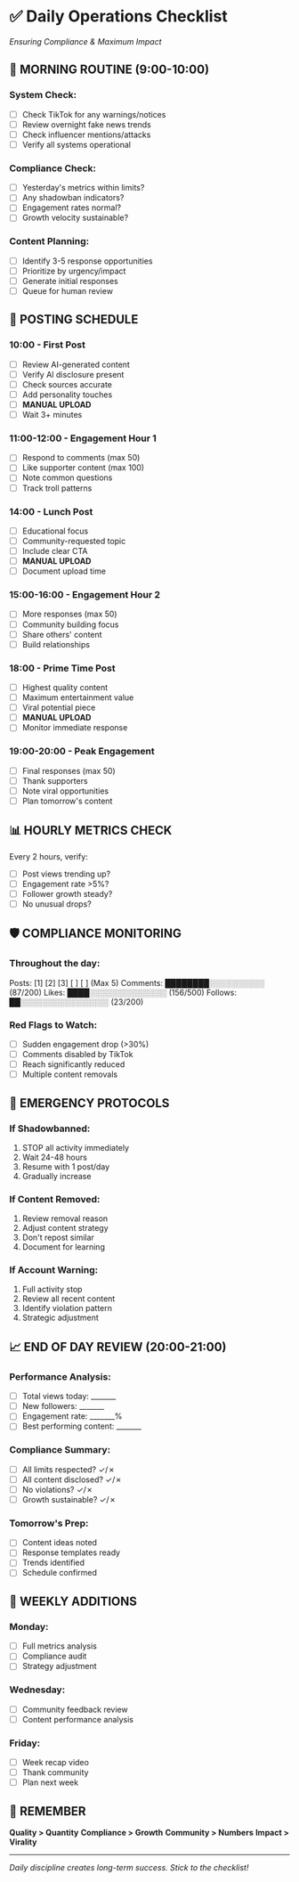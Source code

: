 # ✅ Daily Operations Checklist
*Ensuring Compliance & Maximum Impact*

## 🌅 MORNING ROUTINE (9:00-10:00)

### System Check:
- [ ] Check TikTok for any warnings/notices
- [ ] Review overnight fake news trends
- [ ] Check influencer mentions/attacks
- [ ] Verify all systems operational

### Compliance Check:
- [ ] Yesterday's metrics within limits?
- [ ] Any shadowban indicators?
- [ ] Engagement rates normal?
- [ ] Growth velocity sustainable?

### Content Planning:
- [ ] Identify 3-5 response opportunities
- [ ] Prioritize by urgency/impact
- [ ] Generate initial responses
- [ ] Queue for human review

## 📱 POSTING SCHEDULE

### 10:00 - First Post
- [ ] Review AI-generated content
- [ ] Verify AI disclosure present
- [ ] Check sources accurate
- [ ] Add personality touches
- [ ] **MANUAL UPLOAD**
- [ ] Wait 3+ minutes

### 11:00-12:00 - Engagement Hour 1
- [ ] Respond to comments (max 50)
- [ ] Like supporter content (max 100)
- [ ] Note common questions
- [ ] Track troll patterns

### 14:00 - Lunch Post
- [ ] Educational focus
- [ ] Community-requested topic
- [ ] Include clear CTA
- [ ] **MANUAL UPLOAD**
- [ ] Document upload time

### 15:00-16:00 - Engagement Hour 2
- [ ] More responses (max 50)
- [ ] Community building focus
- [ ] Share others' content
- [ ] Build relationships

### 18:00 - Prime Time Post
- [ ] Highest quality content
- [ ] Maximum entertainment value
- [ ] Viral potential piece
- [ ] **MANUAL UPLOAD**
- [ ] Monitor immediate response

### 19:00-20:00 - Peak Engagement
- [ ] Final responses (max 50)
- [ ] Thank supporters
- [ ] Note viral opportunities
- [ ] Plan tomorrow's content

## 📊 HOURLY METRICS CHECK

Every 2 hours, verify:
- [ ] Post views trending up?
- [ ] Engagement rate >5%?
- [ ] Follower growth steady?
- [ ] No unusual drops?

## 🛡️ COMPLIANCE MONITORING

### Throughout the day:
Posts:     [1] [2] [3] [ ] [ ]  (Max 5)
Comments:  ████████░░░░░░░░░░  (87/200)
Likes:     ████░░░░░░░░░░░░░░  (156/500)
Follows:   ██░░░░░░░░░░░░░░░░  (23/200)

### Red Flags to Watch:
- [ ] Sudden engagement drop (>30%)
- [ ] Comments disabled by TikTok
- [ ] Reach significantly reduced
- [ ] Multiple content removals

## 🚨 EMERGENCY PROTOCOLS

### If Shadowbanned:
1. STOP all activity immediately
2. Wait 24-48 hours
3. Resume with 1 post/day
4. Gradually increase

### If Content Removed:
1. Review removal reason
2. Adjust content strategy
3. Don't repost similar
4. Document for learning

### If Account Warning:
1. Full activity stop
2. Review all recent content
3. Identify violation pattern
4. Strategic adjustment

## 📈 END OF DAY REVIEW (20:00-21:00)

### Performance Analysis:
- [ ] Total views today: _______
- [ ] New followers: _______
- [ ] Engagement rate: _______%
- [ ] Best performing content: _______

### Compliance Summary:
- [ ] All limits respected? ✓/✗
- [ ] All content disclosed? ✓/✗
- [ ] No violations? ✓/✗
- [ ] Growth sustainable? ✓/✗

### Tomorrow's Prep:
- [ ] Content ideas noted
- [ ] Response templates ready
- [ ] Trends identified
- [ ] Schedule confirmed

## 📝 WEEKLY ADDITIONS

### Monday: 
- [ ] Full metrics analysis
- [ ] Compliance audit
- [ ] Strategy adjustment

### Wednesday:
- [ ] Community feedback review
- [ ] Content performance analysis

### Friday:
- [ ] Week recap video
- [ ] Thank community
- [ ] Plan next week

## 🎯 REMEMBER

**Quality > Quantity**
**Compliance > Growth**
**Community > Numbers**
**Impact > Virality**

---
*Daily discipline creates long-term success. Stick to the checklist!*